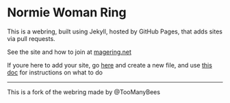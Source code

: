 # Normie Woman Ring

This is a webring, built using Jekyll, hosted by GitHub Pages, that adds sites via pull requests.

See the site and how to join at [magering.net](https://magering.net/)

If youre here to add your site, go [here](https://github.com/dakota-marshall/MageRing/new/master/_websites) and create a new file, and use [this doc](https://magering.net/about#to-join) for instructions on what to do

---

This is a fork of the webring made by @TooManyBees

